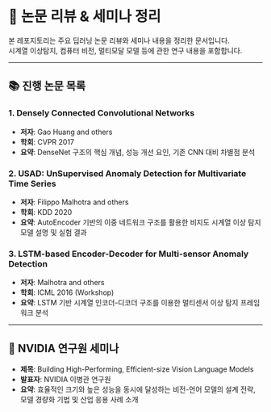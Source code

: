# 📄 논문 리뷰 & 세미나 정리

본 레포지토리는 주요 딥러닝 논문 리뷰와 세미나 내용을 정리한 문서입니다.  
시계열 이상탐지, 컴퓨터 비전, 멀티모달 모델 등에 관한 연구 내용을 포함합니다.

---

## 📚 진행 논문 목록

### 1. Densely Connected Convolutional Networks  
- **저자**: Gao Huang and others  
- **학회**: CVPR 2017  
- **요약**: DenseNet 구조의 핵심 개념, 성능 개선 요인, 기존 CNN 대비 차별점 분석

### 2. USAD: UnSupervised Anomaly Detection for Multivariate Time Series  
- **저자**: Filippo Malhotra and others  
- **학회**: KDD 2020  
- **요약**: AutoEncoder 기반의 이중 네트워크 구조를 활용한 비지도 시계열 이상 탐지 모델 설명 및 실험 결과

### 3. LSTM-based Encoder-Decoder for Multi-sensor Anomaly Detection  
- **저자**: Malhotra and others  
- **학회**: ICML 2016 (Workshop)  
- **요약**: LSTM 기반 시계열 인코더-디코더 구조를 이용한 멀티센서 이상 탐지 프레임워크 분석

---

## 🧠 NVIDIA 연구원 세미나

- **제목**: Building High-Performing, Efficient-size Vision Language Models  
- **발표자**: NVIDIA 이병관 연구원  
- **요약**: 효율적인 크기와 높은 성능을 동시에 달성하는 비전-언어 모델의 설계 전략, 모델 경량화 기법 및 산업 응용 사례 소개

